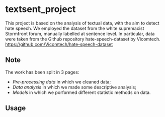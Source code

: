 # textsent_project

This project is based on the analysis of textual data, with the aim to detect hate speech.
We employed the dataset from the white supremacist Stormfront forum, manually labelled at sentence level. In particular, data were taken from the Github repository hate-speech-dataset by Vicomtech. https://github.com/Vicomtech/hate-speech-dataset

## Note

The work has been split in 3 pages:
- *Pre-processing data* in which we cleaned data;
- *Data analysis* in which we made some descriptive analysis;
- *Models* in which we porformed different statistic methods on data. 

## Usage

```python

```

